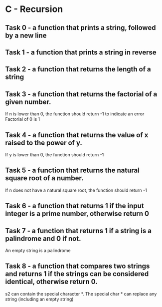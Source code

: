 # C - Recursion

## Task 0 - a function that prints a string, followed by a new line
## Task 1 - a function that prints a string in reverse
## Task 2 - a function that returns the length of a string
## Task 3 - a function that returns the factorial of a given number.
If n is lower than 0, the function should return -1 to indicate an error
Factorial of 0 is 1
## Task 4 - a function that returns the value of x raised to the power of y.
If y is lower than 0, the function should return -1
## Task 5 - a function that returns the natural square root of a number.
If n does not have a natural square root, the function should return -1
## Task 6 - a function that returns 1 if the input integer is a prime number, otherwise return 0
## Task 7 - a function that returns 1 if a string is a palindrome and 0 if not.
An empty string is a palindrome
## Task 8 - a function that compares two strings and returns 1 if the strings can be considered identical, otherwise return 0.
s2 can contain the special character *.
The special char * can replace any string (including an empty string)
